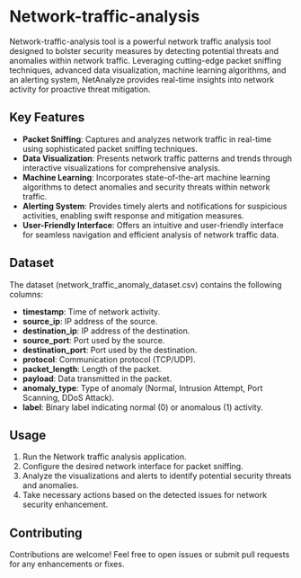 # Network-traffic-analysis

Network-traffic-analysis tool is a powerful network traffic analysis tool designed to bolster security measures by detecting potential threats and anomalies within network traffic. Leveraging cutting-edge packet sniffing techniques, advanced data visualization, machine learning algorithms, and an alerting system, NetAnalyze provides real-time insights into network activity for proactive threat mitigation.

## Key Features

- **Packet Sniffing**: Captures and analyzes network traffic in real-time using sophisticated packet sniffing techniques.
- **Data Visualization**: Presents network traffic patterns and trends through interactive visualizations for comprehensive analysis.
- **Machine Learning**: Incorporates state-of-the-art machine learning algorithms to detect anomalies and security threats within network traffic.
- **Alerting System**: Provides timely alerts and notifications for suspicious activities, enabling swift response and mitigation measures.
- **User-Friendly Interface**: Offers an intuitive and user-friendly interface for seamless navigation and efficient analysis of network traffic data.

## Dataset
The dataset (network_traffic_anomaly_dataset.csv) contains the following columns:

- **timestamp**: Time of network activity.
- **source_ip**: IP address of the source.
- **destination_ip**: IP address of the destination.
- **source_port**: Port used by the source.
- **destination_port**: Port used by the destination.
- **protocol**: Communication protocol (TCP/UDP).
- **packet_length**: Length of the packet.
- **payload**: Data transmitted in the packet.
- **anomaly_type**: Type of anomaly (Normal, Intrusion Attempt, Port Scanning, DDoS Attack).
- **label**: Binary label indicating normal (0) or anomalous (1) activity.

## Usage

1. Run the Network traffic analysis application.
2. Configure the desired network interface for packet sniffing.
3. Analyze the visualizations and alerts to identify potential security threats and anomalies.
4. Take necessary actions based on the detected issues for network security enhancement.

## Contributing

Contributions are welcome! Feel free to open issues or submit pull requests for any enhancements or fixes.
